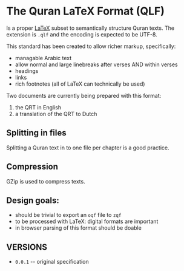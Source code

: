 # The Quran LaTeX Format (QLF)

Is a proper [LaTeX](http://en.wikipedia.org/wiki/LaTeX) subset to semantically structure Quran texts.
The extension is `.qlf` and the encoding is expected to be UTF-8.

This standard has been created to allow richer markup, specifically:
  * managable Arabic text
  * allow normal and large linebreaks after verses AND within verses
  * headings
  * links
  * rich footnotes (all of LaTeX can technically be used)

Two documents are currently being prepared with this format:
 1. the QRT in English
 2. a translation of the QRT to Dutch

## Splitting in files

Splitting a Quran text in to one file per chapter is a good practice.


## Compression

GZip is used to compress texts.


## Design goals:
  * should be trivial to export an `oqf` file to `zqf`
  * to be processed with LaTeX: digital formats are important
  * in browser parsing of this format should be doable


## VERSIONS

* `0.0.1` -- original specification
